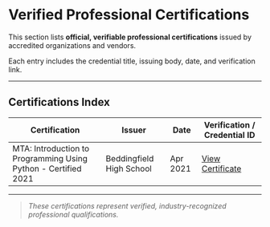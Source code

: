 # Verified Professional Certifications

This section lists **official, verifiable professional certifications** issued by accredited organizations and vendors.  

Each entry includes the credential title, issuing body, date, and verification link.

---

## Certifications Index

| Certification | Issuer | Date | Verification / Credential ID |
|----------------|---------|------|-------------------------------|
| MTA: Introduction to Programming Using Python - Certified 2021 | Beddingfield High School | Apr 2021 | [View Certificate](https://www.credly.com/badges/0608db61-4f52-4ebf-8b51-9bef1ed1a26f?source=linked_in_profile) |

---

> _These certifications represent verified, industry-recognized professional qualifications._
